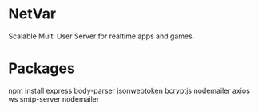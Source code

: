 # NetVar
Scalable Multi User Server for realtime apps and games. 

# Packages
npm install express body-parser jsonwebtoken bcryptjs nodemailer axios ws smtp-server nodemailer



